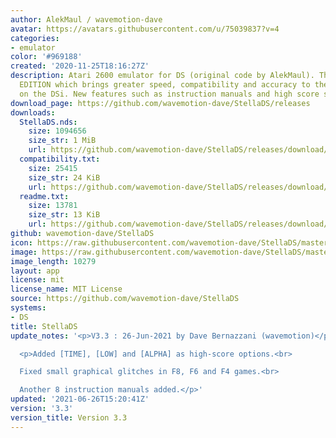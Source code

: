 ```yaml
---
author: AlekMaul / wavemotion-dave
avatar: https://avatars.githubusercontent.com/u/75039837?v=4
categories:
- emulator
color: '#969188'
created: '2020-11-25T18:16:27Z'
description: Atari 2600 emulator for DS (original code by AlekMaul). This is the PHOENIX
  EDITION which brings greater speed, compatibility and accuracy to the emulation
  on the DSi. New features such as instruction manuals and high score support included!
download_page: https://github.com/wavemotion-dave/StellaDS/releases
downloads:
  StellaDS.nds:
    size: 1094656
    size_str: 1 MiB
    url: https://github.com/wavemotion-dave/StellaDS/releases/download/3.3/StellaDS.nds
  compatibility.txt:
    size: 25415
    size_str: 24 KiB
    url: https://github.com/wavemotion-dave/StellaDS/releases/download/3.3/compatibility.txt
  readme.txt:
    size: 13781
    size_str: 13 KiB
    url: https://github.com/wavemotion-dave/StellaDS/releases/download/3.3/readme.txt
github: wavemotion-dave/StellaDS
icon: https://raw.githubusercontent.com/wavemotion-dave/StellaDS/master/logo.bmp
image: https://raw.githubusercontent.com/wavemotion-dave/StellaDS/master/arm9/gfx/bgTop.png
image_length: 10279
layout: app
license: mit
license_name: MIT License
source: https://github.com/wavemotion-dave/StellaDS
systems:
- DS
title: StellaDS
update_notes: '<p>V3.3 : 26-Jun-2021 by Dave Bernazzani (wavemotion)</p>

  <p>Added [TIME], [LOW] and [ALPHA] as high-score options.<br>

  Fixed small graphical glitches in F8, F6 and F4 games.<br>

  Another 8 instruction manuals added.</p>'
updated: '2021-06-26T15:20:41Z'
version: '3.3'
version_title: Version 3.3
---
```

